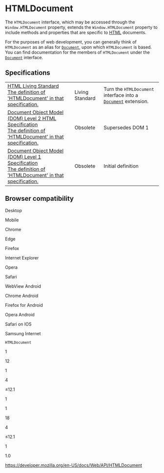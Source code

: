 # HTMLDocument

The `HTMLDocument` interface, which may be accessed through the `Window.HTMLDocument` property, extends the `Window.HTMLDocument` property to include methods and properties that are specific to [HTML](https://developer.mozilla.org/en-US/docs/Glossary/HTML) documents.

For the purposes of web development, you can generally think of `HTMLDocument` as an alias for [`Document`](document), upon which `HTMLDocument` is based. You can find documentation for the members of `HTMLDocument` under the [`Document`](document) interface.

## Specifications

<table><tbody><tr class="odd"><td><a href="https://html.spec.whatwg.org/multipage/#htmldocument">HTML Living Standard<br />
<span class="small">The definition of 'HTMLDocument' in that specification.</span></a></td><td><span class="spec-living">Living Standard</span></td><td>Turn the <code>HTMLDocument</code> interface into a <a href="document"><code>Document</code></a> extension.</td></tr><tr class="even"><td><a href="https://www.w3.org/TR/DOM-Level-2-HTML/html.html#ID-26809268">Document Object Model (DOM) Level 2 HTML Specification<br />
<span class="small">The definition of 'HTMLDocument' in that specification.</span></a></td><td><span class="spec-obsolete">Obsolete</span></td><td>Supersedes DOM 1</td></tr><tr class="odd"><td><a href="https://www.w3.org/TR/REC-DOM-Level-1/level-one-html.html#ID-26809268">Document Object Model (DOM) Level 1 Specification<br />
<span class="small">The definition of 'HTMLDocument' in that specification.</span></a></td><td><span class="spec-obsolete">Obsolete</span></td><td>Initial definition</td></tr></tbody></table>

## Browser compatibility

Desktop

Mobile

Chrome

Edge

Firefox

Internet Explorer

Opera

Safari

WebView Android

Chrome Android

Firefox for Android

Opera Android

Safari on IOS

Samsung Internet

`HTMLDocument`

1

12

1

4

≤12.1

1

1

18

4

≤12.1

1

1.0

<a href="https://developer.mozilla.org/en-US/docs/Web/API/HTMLDocument" class="_attribution-link">https://developer.mozilla.org/en-US/docs/Web/API/HTMLDocument</a>
